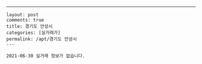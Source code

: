 ---
    layout: post
    comments: true
    title: 경기도 안성시
    categories: [실거래가]
    permalink: /apt/경기도 안성시
    ---

    2021-06-30 실거래 정보가 없습니다.

    
